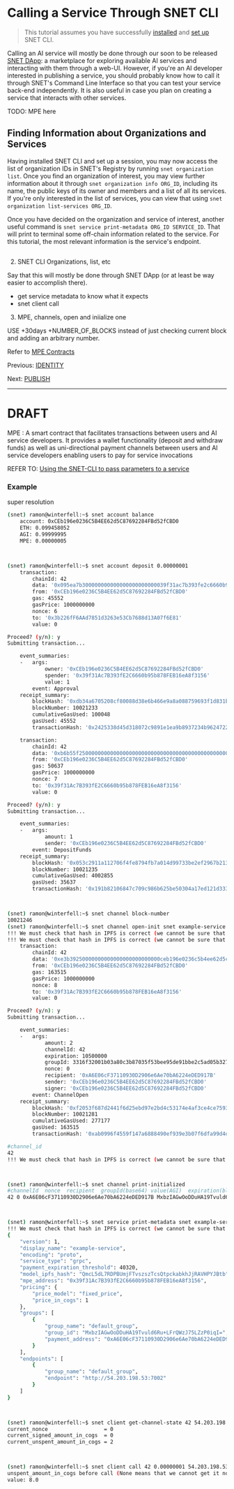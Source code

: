 # Calling a Service Through SNET CLI

> This tutorial assumes you have successfully [installed](TODO) and [set up](TODO) SNET CLI.

Calling an AI service will mostly be done through our soon to be released [SNET DApp](TODO): a marketplace for exploring available AI services and interacting with them through a web-UI. However, if you're an AI developer interested in publishing a service, you should probably know how to call it through SNET's Command Line Interface so that you can test your service back-end independently. It is also useful in case you plan on creating a service that interacts with other services.

TODO: MPE here

## Finding Information about Organizations and Services

Having installed SNET CLI and set up a session, you may now access the list of organization IDs in SNET's Registry by running `snet organization list`. Once you find an organization of interest, you may view further information about it through `snet organization info ORG_ID`, including its name, the public keys of its owner and members and a list of all its services. If you're only interested in the list of services, you can view that using `snet organization list-services ORG_ID`.

Once you have decided on the organization and service of interest, another useful command is `snet service print-metadata ORG_ID SERVICE_ID`. That will print to terminal some off-chain information related to the service. For this tutorial, the most relevant information is the service's endpoint.

## 

2) SNET CLI Organizations, list, etc

Say that this will mostly be done through SNET DApp (or at least be way easier to accomplish there).

- get service metadata to know what it expects
- snet client call

3) MPE, channels, open and iniialize one

USE +30days +NUMBER_OF_BLOCKS instead of just checking current block and adding an arbitrary number.


Refer to [MPE Contracts](https://dev.singularitynet.io/docs/all/mpe/mpe/)


Previous: [IDENTITY](TODO)

Next: [PUBLISH](TODO)

___ 

# DRAFT

MPE : A smart contract that facilitates transactions between users and AI service developers. It provides a wallet functionality (deposit and withdraw funds) as well as uni-directional payment channels between users and AI service developers enabling users to pay for service invocations

REFER TO: [Using the SNET-CLI to pass parameters to a service](https://dev.singularitynet.io/docs/all/mpe/snet-cli/)

### Example

super resolution

```bash
(snet) ramon@winterfell:~$ snet account balance
    account: 0xCEb196e0236C5B4EE62d5C87692284FBd52fCBD0
    ETH: 0.099458052
    AGI: 0.99999995
    MPE: 0.00000005



(snet) ramon@winterfell:~$ snet account deposit 0.00000001
    transaction:
        chainId: 42
        data: '0x095ea7b300000000000000000000000039f31ac7b393fe2c6660b95b878feb16ea8f31560000000000000000000000000000000000000000000000000000000000000001'
        from: '0xCEb196e0236C5B4EE62d5C87692284FBd52fCBD0'
        gas: 45552
        gasPrice: 1000000000
        nonce: 6
        to: '0x3b226fF6AAd7851d3263e53Cb7688d13A07f6E81'
        value: 0

Proceed? (y/n): y
Submitting transaction...

    event_summaries:
    -   args:
            owner: '0xCEb196e0236C5B4EE62d5C87692284FBd52fCBD0'
            spender: '0x39f31Ac7B393fE2C6660b95b878FEB16eA8f3156'
            value: 1
        event: Approval
    receipt_summary:
        blockHash: '0xdb34a6705208cf80088d38e6b466e9a8a088759693f1d831b4ccffa835625758'
        blockNumber: 10021233
        cumulativeGasUsed: 100048
        gasUsed: 45552
        transactionHash: '0x2425338d45d318072c9891e1ea9b8937234b962472203ba1e486c97c461906d0'

    transaction:
        chainId: 42
        data: '0xb6b55f250000000000000000000000000000000000000000000000000000000000000001'
        from: '0xCEb196e0236C5B4EE62d5C87692284FBd52fCBD0'
        gas: 50637
        gasPrice: 1000000000
        nonce: 7
        to: '0x39f31Ac7B393fE2C6660b95b878FEB16eA8f3156'
        value: 0

Proceed? (y/n): y
Submitting transaction...

    event_summaries:
    -   args:
            amount: 1
            sender: '0xCEb196e0236C5B4EE62d5C87692284FBd52fCBD0'
        event: DepositFunds
    receipt_summary:
        blockHash: '0x053c2911a112706f4fe8794fb7a014d99733be2ef2967b2131ea5214b4883aa1'
        blockNumber: 10021235
        cumulativeGasUsed: 4002855
        gasUsed: 35637
        transactionHash: '0x191b82106847c709c986b625be50304a17ed121d33374d3bb11d6ef3b42e4793'



(snet) ramon@winterfell:~$ snet channel block-number
10021246
(snet) ramon@winterfell:~$ snet channel open-init snet example-service 0.00000002 10500000
!!! We must check that hash in IPFS is correct (we cannot be sure that ipfs is not compromized) !!! Please implement it !!!
!!! We must check that hash in IPFS is correct (we cannot be sure that ipfs is not compromized) !!! Please implement it !!!
    transaction:
        chainId: 42
        data: '0xe3b39250000000000000000000000000ceb196e0236c5b4ee62d5c87692284fbd52fcbd0000000000000000000000000a6e06cf37110930d2906e6ae70ba6224eded917b3316f32001b03a80c3b87035f53bee95de91bbe2c5ad05b327be4b6733f48aa200000000000000000000000000000000000000000000000000000000000000020000000000000000000000000000000000000000000000000000000000a037a0'
        from: '0xCEb196e0236C5B4EE62d5C87692284FBd52fCBD0'
        gas: 163515
        gasPrice: 1000000000
        nonce: 8
        to: '0x39f31Ac7B393fE2C6660b95b878FEB16eA8f3156'
        value: 0

Proceed? (y/n): y
Submitting transaction...

    event_summaries:
    -   args:
            amount: 2
            channelId: 42
            expiration: 10500000
            groupId: 3316f32001b03a80c3b87035f53bee95de91bbe2c5ad05b327be4b6733f48aa2
            nonce: 0
            recipient: '0xA6E06cF37110930D2906e6Ae70bA6224eDED917B'
            sender: '0xCEb196e0236C5B4EE62d5C87692284FBd52fCBD0'
            signer: '0xCEb196e0236C5B4EE62d5C87692284FBd52fCBD0'
        event: ChannelOpen
    receipt_summary:
        blockHash: '0xf2053f687d2441f6d25ebd97e2bd4c53174e4af3ce4ce7593e67f043c334a234'
        blockNumber: 10021281
        cumulativeGasUsed: 277177
        gasUsed: 163515
        transactionHash: '0xab0996f4559f147a6888490ef939e3b07f6dfa99d4d121866ed57e20debdd374'

#channel_id
42
!!! We must check that hash in IPFS is correct (we cannot be sure that ipfs is not compromized) !!! Please implement it !!!



(snet) ramon@winterfell:~$ snet channel print-initialized
#channelId  nonce  recipient  groupId(base64) value(AGI)  expiration(blocks)
42 0 0xA6E06cF37110930D2906e6Ae70bA6224eDED917B MxbzIAGwOoDDuHA19Tvuld6Ru+LFrQWzJ75LZzP0iqI= 0.00000002 10500000



(snet) ramon@winterfell:~$ snet service print-metadata snet example-service
!!! We must check that hash in IPFS is correct (we cannot be sure that ipfs is not compromized) !!! Please implement it !!!
{
    "version": 1,
    "display_name": "example-service",
    "encoding": "proto",
    "service_type": "grpc",
    "payment_expiration_threshold": 40320,
    "model_ipfs_hash": "QmcL5dL7RDPBUmjFTvszszTcsQtpckabkhJjRAVHPYJBtb",
    "mpe_address": "0x39f31Ac7B393fE2C6660b95b878FEB16eA8f3156",
    "pricing": {
        "price_model": "fixed_price",
        "price_in_cogs": 1
    },
    "groups": [
        {
            "group_name": "default_group",
            "group_id": "MxbzIAGwOoDDuHA19Tvuld6Ru+LFrQWzJ75LZzP0iqI=",
            "payment_address": "0xA6E06cF37110930D2906e6Ae70bA6224eDED917B"
        }
    ],
    "endpoints": [
        {
            "group_name": "default_group",
            "endpoint": "http://54.203.198.53:7002"
        }
    ]
}



(snet) ramon@winterfell:~$ snet client get-channel-state 42 54.203.198.53:7002
current_nonce                  = 0
current_signed_amount_in_cogs  = 0
current_unspent_amount_in_cogs = 2



(snet) ramon@winterfell:~$ snet client call 42 0.00000001 54.203.198.53:7002 div '{"a":56, "b":7}'
unspent_amount_in_cogs before call (None means that we cannot get it now):2
value: 8.0
```
